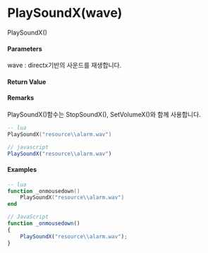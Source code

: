 # PlaySoundX\(wave\)

PlaySoundX\(\)

#### Parameters

wave : directx기반의 사운드를 재생합니다.

#### Return Value



#### Remarks

PlaySoundX\(\)함수는 StopSoundX\(\), SetVolumeX\(\)와 함께 사용합니다.



```lua
-- lua
PlaySoundX("resource\\alarm.wav")
```

```js
// javascript
PlaySoundX("resource\\alarm.wav")
```

#### 

#### Examples

```lua
-- lua
function _onmousedown()
    PlaySoundX("resource\\alarm.wav")
end
```

```js
// JavaScript
function _onmousedown()
{    
    PlaySoundX("resource\\alarm.wav");
}
```



